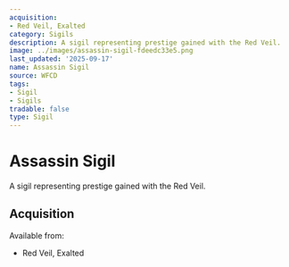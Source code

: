 ```yaml
---
acquisition:
- Red Veil, Exalted
category: Sigils
description: A sigil representing prestige gained with the Red Veil.
image: ../images/assassin-sigil-fdeedc33e5.png
last_updated: '2025-09-17'
name: Assassin Sigil
source: WFCD
tags:
- Sigil
- Sigils
tradable: false
type: Sigil
---
```


# Assassin Sigil

A sigil representing prestige gained with the Red Veil.

## Acquisition

Available from:
- Red Veil, Exalted


